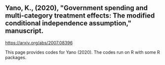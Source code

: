 ## Yano, K., (2020), "Government spending and multi-category treatment effects: The modified conditional independence assumption," manuscript.

https://arxiv.org/abs/2007.08396

This page provides codes for Yano (2020). The codes run on R with some R packages.
